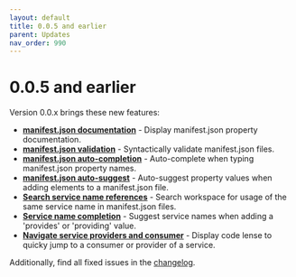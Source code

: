 ```yaml
---
layout: default
title: 0.0.5 and earlier
parent: Updates
nav_order: 990
---
```

# 0.0.5 and earlier

Version 0.0.x brings these new features:

* **[manifest.json documentation]()** - Display manifest.json property documentation.
* **[manifest.json validation]()** - Syntactically validate manifest.json files.
* **[manifest.json auto-completion]()** - Auto-complete when typing manifest.json property names.
* **[manifest.json auto-suggest]()** - Auto-suggest property values when adding elements to a manifest.json file.
* **[Search service name references]()** - Search workspace for usage of the same service name in manifest.json files.
* **[Service name completion]()** - Suggest service names when adding a 'provides' or 'providing' value.
* **[Navigate service providers and consumer]()** - Display code lense to quicky jump to a consumer or provider of a service.

Additionally, find all fixed issues in the [changelog](CHANGELOG.html).
